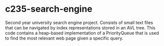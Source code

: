 # c235-search-engine
Second year university search engine project. Consists of small text files that can be navigated by index representations stored in an AVL tree. This code contains a heap-based implementation of a PriorityQueue that is used to find the most relevant web page given a specific query.
